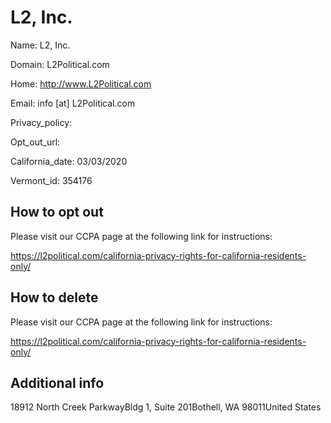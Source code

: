 
# L2, Inc.

Name: L2, Inc.

Domain: L2Political.com

Home: http://www.L2Political.com

Email: info [at] L2Political.com

Privacy_policy: 

Opt_out_url: 

California_date: 03/03/2020

Vermont_id: 354176



## How to opt out

Please visit our CCPA page at the following link for instructions:

https://l2political.com/california-privacy-rights-for-california-residents-only/

## How to delete

Please visit our CCPA page at the following link for instructions:

https://l2political.com/california-privacy-rights-for-california-residents-only/

## Additional info



18912 North Creek ParkwayBldg 1, Suite 201Bothell, WA 98011United States

